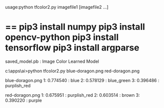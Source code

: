 usage:python tfcolor2.py imagefile1 [imagefile2 ...]

==
pip3 install numpy
pip3 install opencv-python
pip3 install tensorflow
pip3 install argparse
==
saved_model.pb : Image Color Learned Model



c:\apps\ai>python tfcolor2.py blue-doragon.png red-doragon.png

blue-doragon.png
1: 0.774540 : blue
2: 0.578129 : blue_green
3: 0.396486 : purplish_red

red-doragon.png
1: 0.675951 : purplish_red
2: 0.603514 : brown
3: 0.390220 : purple
